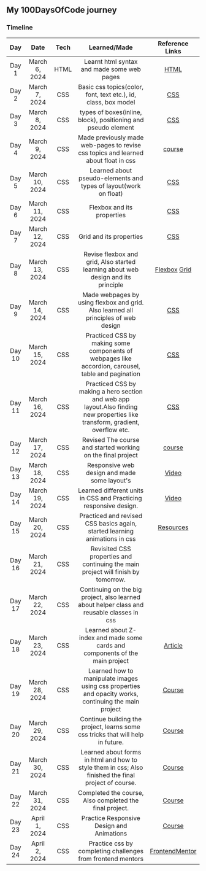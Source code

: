 ## My 100DaysOfCode journey

### Timeline

| **Day** |    **Date**    | **Tech** |                                                       **Learned/Made**                                                        |                                                   **Reference Links**                                                   |
| :-----: | :------------: | :------: | :---------------------------------------------------------------------------------------------------------------------------: | :---------------------------------------------------------------------------------------------------------------------: |
|  Day 1  | March 6, 2024  |   HTML   |                                          Learnt html syntax and made some web pages                                           |  [HTML](https://www.udemy.com/course/design-and-develop-a-killer-website-with-html5-and-css3/?couponCode=ST12MT030524)  |
|  Day 2  | March 7, 2024  |   CSS    |                                Basic css topics(color, font, text etc.), id, class, box model                                 |  [CSS](https://www.udemy.com/course/design-and-develop-a-killer-website-with-html5-and-css3/?couponCode=ST12MT030524)   |
|  Day 3  | March 8, 2024  |   CSS    |                                 types of boxes(inline, block), positioning and pseudo element                                 |  [CSS](https://www.udemy.com/course/design-and-develop-a-killer-website-with-html5-and-css3/?couponCode=ST12MT030524)   |
|  Day 4  | March 9, 2024  |   CSS    |                      Made previously made web-pages to revise css topics and learned about float in css                       | [course](https://www.udemy.com/course/design-and-develop-a-killer-website-with-html5-and-css3/?couponCode=ST12MT030524) |
|  Day 5  | March 10, 2024 |   CSS    |                               Learned about pseudo-elements and types of layout(work on float)                                |  [CSS](https://www.udemy.com/course/design-and-develop-a-killer-website-with-html5-and-css3/?couponCode=ST12MT030524)   |
|  Day 6  | March 11, 2024 |   CSS    |                                                  Flexbox and its properties                                                   |  [CSS](https://www.udemy.com/course/design-and-develop-a-killer-website-with-html5-and-css3/?couponCode=ST12MT030524)   |
|  Day 7  | March 12, 2024 |   CSS    |                                                    Grid and its properties                                                    |  [CSS](https://www.udemy.com/course/design-and-develop-a-killer-website-with-html5-and-css3/?couponCode=ST12MT030524)   |
|  Day 8  | March 13, 2024 |   CSS    |                       Revise flexbox and grid, Also started learning about web design and its principle                       |                         [Flexbox](https://flexboxfroggy.com) [Grid](https://cssgridgarden.com)                          |
|  Day 9  | March 14, 2024 |   CSS    |                      Made webpages by using flexbox and grid. Also learned all principles of web design                       |  [CSS](https://www.udemy.com/course/design-and-develop-a-killer-website-with-html5-and-css3/?couponCode=ST12MT030524)   |
| Day 10  | March 15, 2024 |   CSS    |              Practiced CSS by making some components of webpages like accordion, carousel, table and pagination               |  [CSS](https://www.udemy.com/course/design-and-develop-a-killer-website-with-html5-and-css3/?couponCode=ST12MT030524)   |
| Day 11  | March 16, 2024 |   CSS    | Practiced CSS by making a hero section and web app layout.Also finding new properties like transform, gradient, overflow etc. |  [CSS](https://www.udemy.com/course/design-and-develop-a-killer-website-with-html5-and-css3/?couponCode=ST12MT030524)   |
| Day 12  | March 17, 2024 |   CSS    |                                  Revised The course and started working on the final project                                  | [course](https://www.udemy.com/course/design-and-develop-a-killer-website-with-html5-and-css3/?couponCode=ST12MT030524) |
| Day 13  | March 18, 2024 |   CSS    |                                         Responsive web design and made some layout's                                          |                                  [Video](https://www.youtube.com/watch?v=K24lUqcT0Ms)                                   |
| Day 14  | March 19, 2024 |   CSS    |                               Learned different units in CSS and Practicing responsive design.                                |                                  [Video](https://www.youtube.com/watch?v=K24lUqcT0Ms)                                   |
| Day 15  | March 20, 2024 |   CSS    |                          Practiced and revised CSS basics again, started learning animations in css                           |                                [Resources](https://www.youtube.com/watch?v=SgmNxE9lWcY)                                 |
| Day 16  | March 21, 2024 |   CSS    |                       Revisited CSS properties and continuing the main project will finish by tomorrow.                       |                                                                                                                         |
| Day 17  | March 22, 2024 |   CSS    |                  Continuing on the big project, also learned about helper class and reusable classes in css                   |                                                                                                                         |
| Day 18  | March 23, 2024 |   CSS    |                         Learned about Z-index and made some cards and components of the main project                          |                             [Article](https://css-tricks.com/almanac/properties/z/z-index/)                             |
| Day 19  | March 28, 2024 |   CSS    |                         Learned how to manipulate images using css properties and opacity works, continuing the main project                          |                             [Course](https://www.udemy.com/course/design-and-develop-a-killer-website-with-html5-and-css3/?couponCode=ST12MT030524)                             |
| Day 20  | March 29, 2024 |   CSS    |                         Continue building the project, learns some css tricks that will help in future.                          |                             [Course](https://www.udemy.com/course/design-and-develop-a-killer-website-with-html5-and-css3/?couponCode=ST12MT030524)                             |
| Day 21  | March 30, 2024 |   CSS    |                         Learned about forms in html and how to style them in css; Also finished the final project of course.                          |                             [Course](https://www.udemy.com/course/design-and-develop-a-killer-website-with-html5-and-css3/?couponCode=ST12MT030524)                             |
| Day 22  | March 31, 2024 |   CSS    |                         Completed the course, Also completed the final project.                          |                             [Course](https://www.udemy.com/course/design-and-develop-a-killer-website-with-html5-and-css3/?couponCode=ST12MT030524)                             |
| Day 23  | April 1, 2024 |   CSS    |                         Practice Responsive Design and Animations                          |                             [Course](https://www.udemy.com/course/design-and-develop-a-killer-website-with-html5-and-css3/?couponCode=ST12MT030524)                             |
| Day 24  | April 2, 2024 |   CSS    |                         Practice css by completing challenges from frontend mentors                          |                             [FrontendMentor](https://www.frontendmentor.io/) |